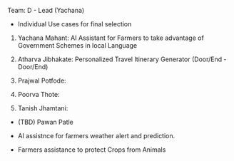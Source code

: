 Team: D - Lead (Yachana)
- Individual Use cases for final selection

1. Yachana Mahant: AI Assistant for Farmers to take advantage of Government Schemes in local Language

2. Atharva Jibhakate: Personalized Travel Itinerary Generator (Door/End - Door/End)

3. Prajwal Potfode: 

4. Poorva Thote: 

5. Tanish Jhamtani: 


- (TBD) Pawan Patle
   
- AI assistnce for farmers weather alert and prediction.
- Farmers assistance to protect Crops from Animals
